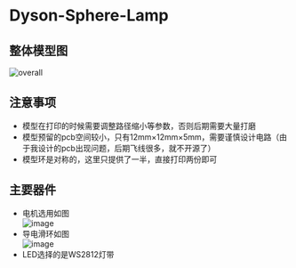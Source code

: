 # Dyson-Sphere-Lamp
## 整体模型图
![overall](https://user-images.githubusercontent.com/87884954/126854497-f9287abb-15f1-4ff1-91ac-d94339a07d97.png)
## 注意事项
- 模型在打印的时候需要调整路径缩小等参数，否则后期需要大量打磨
- 模型预留的pcb空间较小，只有12mm×12mm×5mm，需要谨慎设计电路（由于我设计的pcb出现问题，后期飞线很多，就不开源了）
- 模型环是对称的，这里只提供了一半，直接打印两份即可
## 主要器件
- 电机选用如图  
![image](https://user-images.githubusercontent.com/87884954/126854589-2945ead3-0e41-450d-a50d-189104e6ed57.png)
- 导电滑环如图  
![image](https://user-images.githubusercontent.com/87884954/126854599-cd6bda9b-9a0a-4101-95eb-a9a0010be21d.png)
- LED选择的是WS2812灯带  

